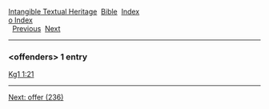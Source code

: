 [Intangible Textual Heritage](../../index)  [Bible](../index) 
[Index](index)   
[o Index](_o_)  
  [Previous](c07983)  [Next](c07985) 

------------------------------------------------------------------------

### &lt;offenders&gt; 1 entry

[Kg1 1:21](../kjv/kg1001.htm#021)  

------------------------------------------------------------------------

[Next: offer (236)](c07985)
